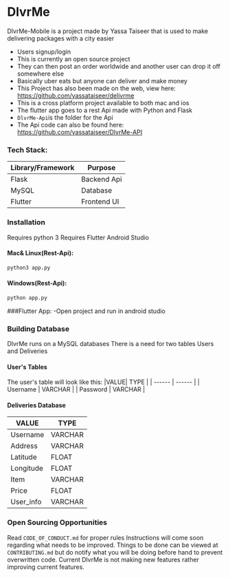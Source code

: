 # DlvrMe


DlvrMe-Mobile is a project made by Yassa Taiseer that is used to make delivering packages with a city easier
  - Users signup/login
  - This is currently an open source project
  - They can then post an order worldwide and another user can drop it off somewhere else
  - Basically uber eats but anyone can deliver and make money
  - This Project has also been made on the web, view here: https://github.com/yassataiseer/delivrme
  - This is a cross platform project available to both mac and ios
  - The flutter app goes to a rest Api made with Python and Flask
  - ```DlvrMe-Api```is the folder for the Api
  - The Api code can also be found here: https://github.com/yassataiseer/DlvrMe-API

### Tech Stack:
|Library/Framework| Purpose |
| ------ | ------ |
| Flask | Backend Api |
| MySQL | Database |
| Flutter| Frontend UI |


### Installation
Requires python 3
Requires Flutter
Android Studio
#### Mac& Linux(Rest-Api):
```sh
python3 app.py
```
#### Windows(Rest-Api):
```sh
python app.py
```
###Flutter App:
-Open project and run in android studio

### Building Database
DlvrMe runs on a MySQL databases
There is a need for two tables Users and Deliveries

#### User's Tables
The user's table will look like this:
|VALUE| TYPE  |
| ------ | ------ |
| Username | VARCHAR |
| Password | VARCHAR |

#### Deliveries Database
| VALUE  | TYPE |
| ------ | ------ |
| Username | VARCHAR |
| Address | VARCHAR |
| Latitude | FLOAT |
| Longitude | FLOAT |
| Item | VARCHAR |
| Price | FLOAT |
| User_info | VARCHAR |


### Open Sourcing Opportunities
Read ```CODE_OF_CONDUCT.md``` for proper rules
Instructions will come soon regarding what needs
to be improved.
Things to be done can be viewed at  ```CONTRIBUTING.md``` but do notify what
you will be doing before hand to prevent overwritten code.
Current DlvrMe is not making new features rather improving current features.
